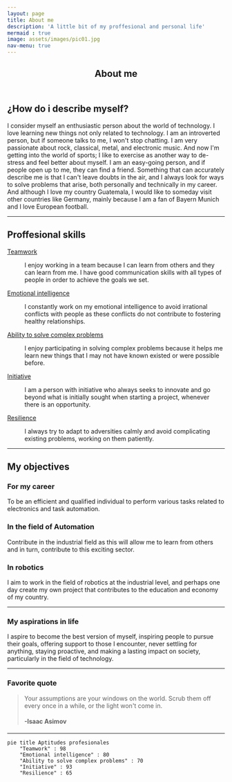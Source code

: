 ```yaml
---
layout: page
title: About me
description: 'A little bit of my proffesional and personal life'
mermaid : true
image: assets/images/pic01.jpg
nav-menu: true
---
```


<!-- Main -->
<div id="main" class="alt">

<!-- One -->
<section id="one">
	<div class="inner">
		<header class="major">
			<h1>About me</h1>
		</header>

<!-- Content -->
<h2 id="content">¿How do i describe myself?</h2>
<p>I consider myself an enthusiastic person about the world of technology. I love learning new things not only related to technology. I am an introverted person, but if someone talks to me, I won't stop chatting. I am very passionate about rock, classical, metal, and electronic music. And now I'm getting into the world of sports; I like to exercise as another way to de-stress and feel better about myself. I am an easy-going person, and if people open up to me, they can find a friend. Something that can accurately describe me is that I can't leave doubts in the air, and I always look for ways to solve problems that arise, both personally and technically in my career. And although I love my country Guatemala, I would like to someday visit other countries like Germany, mainly because I am a fan of Bayern Munich and I love European football.</p>
<hr class="major" />
<!-- Aptitudes -->
<h2 id="content">Proffesional skills</h2>
<dl>
	<dt><u>Teamwork</u></dt>
	<dd>
		<p>I enjoy working in a team because I can learn from others and they can learn from me. I have good communication skills with all types of people in order to achieve the goals we set.</p>
	</dd>
	<dt><u>Emotional intelligence</u></dt>
	<dd>
		<p>I constantly work on my emotional intelligence to avoid irrational conflicts with people as these conflicts do not contribute to fostering healthy relationships.</p>
	</dd>
	<dt><u>Ability to solve complex problems</u></dt>
	<dd>
		<p>I enjoy participating in solving complex problems because it helps me learn new things that I may not have known existed or were possible before.</p>
	</dd>
	<dt><u>Initiative</u></dt>
	<dd>
		<p>I am a person with initiative who always seeks to innovate and go beyond what is initially sought when starting a project, whenever there is an opportunity.</p>
	</dd>
	<dt><u>Resilience</u></dt>
	<dd>
		<p>I always try to adapt to adversities calmly and avoid complicating existing problems, working on them patiently.</p>
	</dd>
</dl>
<hr class="major" />	
<h2 id="content">My objectives</h2>
<div class="row">
	<!-- Break -->
	<div class="4u 12u$(medium)">
		<h3>For my career</h3>
		<p>To be an efficient and qualified individual to perform various tasks related to electronics and task automation.</p>
	</div>
	<div class="4u 12u$(medium)">
		<h3>In the field of Automation</h3>
		<p>Contribute in the industrial field as this will allow me to learn from others and in turn, contribute to this exciting sector.</p>
	</div>
	<div class="4u$ 12u$(medium)">
		<h3>In robotics</h3>
		<p>I aim to work in the field of robotics at the industrial level, and perhaps one day create my own project that contributes to the education and economy of my country.</p>
	</div>
</div>	
<hr class="major" />
<!-- Box -->
<h3>My aspirations in life</h3>
<div class="box">
	<p>I aspire to become the best version of myself, inspiring people to pursue their goals, offering support to those I encounter, never settling for anything, staying proactive, and making a lasting impact on society, particularly in the field of technology. </p>
</div>	

<hr class="major" />
<!-- Blockquote -->
<h3>Favorite quote</h3>
<blockquote>Your assumptions are your windows on the world. Scrub them off every once in a while, or the light won't come in.
<h4>-Isaac Asimov</h4></blockquote>
<hr class="major" />
</div>
</section>

</div>

```mermaid
pie title Aptitudes profesionales
    "Teamwork" : 98
    "Emotional intelligence" : 80
    "Ability to solve complex problems" : 70
    "Initiative" : 93
    "Resilience" : 65
```

	

